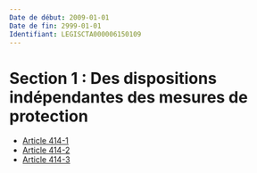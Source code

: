 ```yaml
---
Date de début: 2009-01-01
Date de fin: 2999-01-01
Identifiant: LEGISCTA000006150109
---
```


<h1>Section 1 : Des dispositions indépendantes des mesures de protection</h1>

- [Article 414-1](article_414-1.md)
- [Article 414-2](article_414-2.md)
- [Article 414-3](article_414-3.md)
